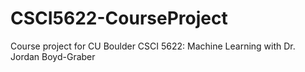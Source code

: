 # CSCI5622-CourseProject
Course project for CU Boulder CSCI 5622: Machine Learning with Dr. Jordan Boyd-Graber
